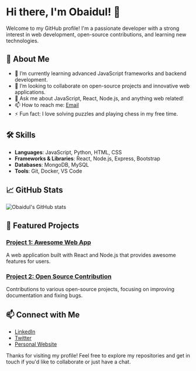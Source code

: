 # Hi there, I'm Obaidul! 👋

Welcome to my GitHub profile! I'm a passionate developer with a strong interest in web development, open-source contributions, and learning new technologies.

## 🚀 About Me

- 🌱 I’m currently learning advanced JavaScript frameworks and backend development.
- 👯 I’m looking to collaborate on open-source projects and innovative web applications.
- 💬 Ask me about JavaScript, React, Node.js, and anything web related!
- 📫 How to reach me: [Email](mailto:obaidulhoquectg@outlook.com)
- ⚡ Fun fact: I love solving puzzles and playing chess in my free time.

## 🛠️ Skills

- **Languages**: JavaScript, Python, HTML, CSS
- **Frameworks & Libraries**: React, Node.js, Express, Bootstrap
- **Databases**: MongoDB, MySQL
- **Tools**: Git, Docker, VS Code

## 📈 GitHub Stats

![Obaidul's GitHub stats](https://github-readme-stats.vercel.app/api?username=obaidulctg&show_icons=true&theme=radical)

## 🌟 Featured Projects

### [Project 1: Awesome Web App](https://github.com/obaidulctg/awesome-web-app)
A web application built with React and Node.js that provides awesome features for users.

### [Project 2: Open Source Contribution](https://github.com/obaidulctg/open-source-contribution)
Contributions to various open-source projects, focusing on improving documentation and fixing bugs.

## 📫 Connect with Me

- [LinkedIn](https://www.linkedin.com/in/obaidulctg)
- [Twitter](https://twitter.com/obaidulctg)
- [Personal Website](https://www.obaidulctg.com)

Thanks for visiting my profile! Feel free to explore my repositories and get in touch if you'd like to collaborate or just have a chat.
